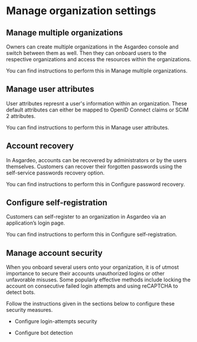 # Manage organization settings

## Manage multiple organizations

Owners can create multiple organizations in the Asgardeo console and switch between them as well. Then they can onboard users to the respective organizations and access the resources within the organizations. 

You can find instructions to perform this in <a :href="$withBase('/guides/organization-settings/organizations/')">Manage multiple organizations</a>.

## Manage user attributes

User attributes represnt a user's information within an organization. These default attributes can either be mapped to OpenID Connect claims or SCIM 2 attributes. 

You can find instructions to perform this in <a :href="$withBase('/guides/organization-settings/attributes/')">Manage user attributes</a>.

## Account recovery 

In Asgardeo, accounts can be recovered by administrators or by the users themselves. Customers can recover their forgotten passwords using the self-service passwords recovery option. 

You can find instructions to perform this in <a :href="$withBase('/guides/organization-settings/password-recovery/')">Configure password recovery</a>.

## Configure self-registration

Customers can self-register to an organization in Asgardeo via an application’s login page.

You can find instructions to perform this in <a :href="$withBase('/guides/organization-settings/configure-self-registration/')">Configure self-registration</a>.

## Manage account security 

When you onboard several users onto your organization, it is of utmost importance to secure their accounts unauthorized logins or other unfavorable misuses. Some popularly effective methods include locking the account on consecutive failed login attempts and using reCAPTCHA to detect bots. 

Follow the instructions given in the sections below to configure these security measures. 

- <a :href="$withBase('/guides/organization-settings/account-security/login-attempts-security/')">Configure login-attempts security</a>

- <a :href="$withBase('/guides/organization-settings/account-security/bot-detection/')">Configure bot detection</a>